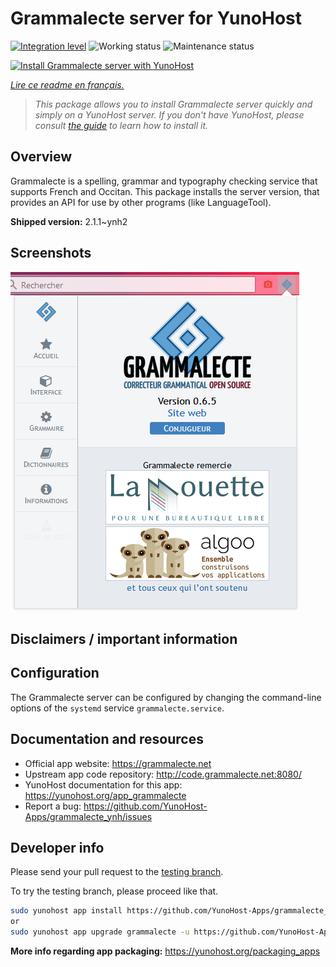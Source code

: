 <!--
N.B.: This README was automatically generated by https://github.com/YunoHost/apps/tree/master/tools/README-generator
It shall NOT be edited by hand.
-->

# Grammalecte server for YunoHost

[![Integration level](https://dash.yunohost.org/integration/grammalecte.svg)](https://dash.yunohost.org/appci/app/grammalecte) ![Working status](https://ci-apps.yunohost.org/ci/badges/grammalecte.status.svg) ![Maintenance status](https://ci-apps.yunohost.org/ci/badges/grammalecte.maintain.svg)

[![Install Grammalecte server with YunoHost](https://install-app.yunohost.org/install-with-yunohost.svg)](https://install-app.yunohost.org/?app=grammalecte)

*[Lire ce readme en français.](./README_fr.md)*

> *This package allows you to install Grammalecte server quickly and simply on a YunoHost server.
If you don't have YunoHost, please consult [the guide](https://yunohost.org/#/install) to learn how to install it.*

## Overview

Grammalecte is a spelling, grammar and typography checking service that supports French and Occitan. This package installs the server version, that provides an API for use by other programs (like LanguageTool).

**Shipped version:** 2.1.1~ynh2

## Screenshots

![Screenshot of Grammalecte server](./doc/screenshots/screenshot.png)

## Disclaimers / important information

## Configuration

The Grammalecte server can be configured by changing the command-line options of the `systemd` service `grammalecte.service`.

## Documentation and resources

* Official app website: <https://grammalecte.net>
* Upstream app code repository: <http://code.grammalecte.net:8080/>
* YunoHost documentation for this app: <https://yunohost.org/app_grammalecte>
* Report a bug: <https://github.com/YunoHost-Apps/grammalecte_ynh/issues>

## Developer info

Please send your pull request to the [testing branch](https://github.com/YunoHost-Apps/grammalecte_ynh/tree/testing).

To try the testing branch, please proceed like that.

``` bash
sudo yunohost app install https://github.com/YunoHost-Apps/grammalecte_ynh/tree/testing --debug
or
sudo yunohost app upgrade grammalecte -u https://github.com/YunoHost-Apps/grammalecte_ynh/tree/testing --debug
```

**More info regarding app packaging:** <https://yunohost.org/packaging_apps>
